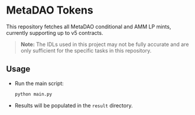 # MetaDAO Tokens

This repository fetches all MetaDAO conditional and AMM LP mints, currently supporting up to v5 contracts.

> **Note:** The IDLs used in this project may not be fully accurate and are only sufficient for the specific tasks in this repository.

## Usage

- Run the main script:
    ```bash
    python main.py
    ```
- Results will be populated in the `result` directory.
